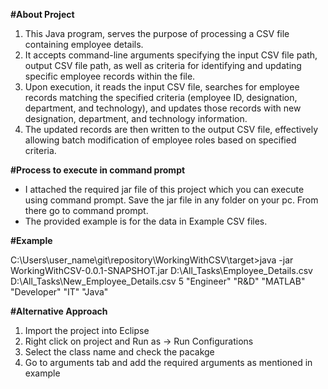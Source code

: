 **#About Project**
1. This Java program, serves the purpose of processing a CSV file containing employee details. 
2. It accepts command-line arguments specifying the input CSV file path, output CSV file path, as well as criteria for identifying and updating specific employee records within the file. 
3. Upon execution, it reads the input CSV file, searches for employee records matching the specified criteria (employee ID, designation, department, and technology), and updates those records with new designation, department, and technology information.
4. The updated records are then written to the output CSV file, effectively allowing batch modification of employee roles based on specified criteria.

**#Process to execute in command prompt**
* I attached the required jar file of this project which you can execute using command prompt. Save the jar file in any folder on your pc. From there go to command prompt.
* The provided example is for the data in Example CSV files.

**#Example** 

C:\Users\user_name\git\repository\WorkingWithCSV\target>java -jar WorkingWithCSV-0.0.1-SNAPSHOT.jar D:\\All_Tasks\\Employee_Details.csv D:\\All_Tasks\\New_Employee_Details.csv 5 "Engineer" "R&D" "MATLAB" "Developer" "IT" "Java"

**#Alternative Approach**
1. Import the project into Eclipse
2. Right click on project and Run as -> Run Configurations
3. Select the class name and check the pacakge
4. Go to arguments tab and add the required arguments as mentioned in example
